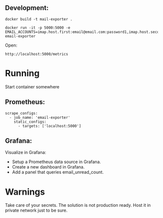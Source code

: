 ## Development:


    docker build -t mail-exporter .

    docker run -it -p 5000:5000 -e EMAIL_ACCOUNTS=imap.host.first:email@email.com:password1,imap.host.second:email2@email.com:password2 email-exporter


Open:

    http://localhost:5000/metrics

# Running

Start container somewhere

## Prometheus:

```
scrape_configs:
  - job_name: 'email-exporter'
    static_configs:
      - targets: ['localhost:5000']
```


## Grafana:

Visualize in Grafana:

- Setup a Prometheus data source in Grafana.
- Create a new dashboard in Grafana.
- Add a panel that queries email_unread_count.

# Warnings

Take care of your secrets. The solution is not production ready. Host it in private network just to be sure.


